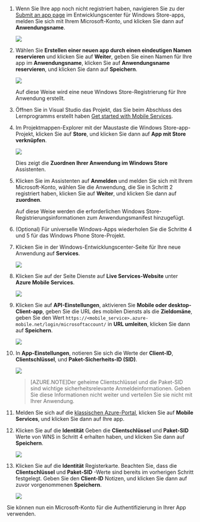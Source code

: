 
1. Wenn Sie Ihre app noch nicht registriert haben, navigieren Sie zu der [Submit an app page] im Entwicklungscenter für Windows Store-apps, melden Sie sich mit Ihrem Microsoft-Konto, und klicken Sie dann auf **Anwendungsname**.

    ![](./media/mobile-services-register-windows-store-app/mobile-services-submit-win8-app.png)

2. Wählen Sie **Erstellen einer neuen app durch einen eindeutigen Namen reservieren** und klicken Sie auf **Weiter**, geben Sie einen Namen für Ihre app im **Anwendungsname**, klicken Sie auf **Anwendungsname reservieren**, und klicken Sie dann auf **Speichern**.

    ![](./media/mobile-services-register-windows-store-app/mobile-services-win8-app-name.png)

    Auf diese Weise wird eine neue Windows Store-Registrierung für Ihre Anwendung erstellt.

3. Öffnen Sie in Visual Studio das Projekt, das Sie beim Abschluss des Lernprogramms erstellt haben [Get started with Mobile Services].

4. Im Projektmappen-Explorer mit der Maustaste die Windows Store-app-Projekt, klicken Sie auf **Store**, und klicken Sie dann auf **App mit Store verknüpfen**. 

    ![](./media/mobile-services-register-windows-store-app/mobile-services-store-association.png)

    Dies zeigt die **Zuordnen Ihrer Anwendung im Windows Store** Assistenten.

5. Klicken Sie im Assistenten auf **Anmelden** und melden Sie sich mit Ihrem Microsoft-Konto, wählen Sie die Anwendung, die Sie in Schritt 2 registriert haben, klicken Sie auf **Weiter**, und klicken Sie dann auf **zuordnen**.

    Auf diese Weise werden die erforderlichen Windows Store-Registrierungsinformationen zum Anwendungsmanifest hinzugefügt.   

6. (Optional) Für universelle Windows-Apps wiederholen Sie die Schritte 4 und 5 für das Windows Phone Store-Projekt. 

6. Klicken Sie in der Windows-Entwicklungscenter-Seite für Ihre neue Anwendung auf **Services**. 

    ![](./media/mobile-services-register-windows-store-app/mobile-services-win8-edit-app.png) 

7. Klicken Sie auf der Seite Dienste auf **Live Services-Website** unter **Azure Mobile Services**.

    ![](./media/mobile-services-register-windows-store-app/mobile-services-win8-edit2-app.png) 

8. Klicken Sie auf **API-Einstellungen**, aktivieren Sie **Mobile oder desktop-Client-app**, geben Sie die URL des mobilen Diensts als die **Zieldomäne**, geben Sie den Wert `https://<mobile_service>.azure-mobile.net/login/microsoftaccount/` in **URL umleiten**, klicken Sie dann auf **Speichern**.

    ![](./media/mobile-services-register-windows-store-app/mobile-services-win8-app-push-auth-2.png)

9. In **App-Einstellungen**, notieren Sie sich die Werte der **Client-ID**, **Clientschlüssel**, und **Paket-Sicherheits-ID (SID)**. 

    ![](./media/mobile-services-register-windows-store-app/mobile-services-win8-app-push-auth.png)

    >[AZURE.NOTE]Der geheime Clientschlüssel und die Paket-SID sind wichtige sicherheitsrelevante Anmeldeinformationen. Geben Sie diese Informationen nicht weiter und verteilen Sie sie nicht mit Ihrer Anwendung.

10. Melden Sie sich auf die [klassischen Azure-Portal](https://manage.windowsazure.com/), klicken Sie auf **Mobile Services**, und klicken Sie dann auf Ihre app.

11. Klicken Sie auf die **Identität** Geben die **Clientschlüssel** und **Paket-SID** Werte von WNS in Schritt 4 erhalten haben, und klicken Sie dann auf **Speichern**.

    ![](./media/mobile-services-register-windows-store-app/mobile-push-tab.png)

13. Klicken Sie auf die **Identität** Registerkarte. Beachten Sie, dass die **Clientschlüssel** und **Paket-SID** -Werte sind bereits im vorherigen Schritt festgelegt. Geben Sie den **Client-ID** Notizen, und klicken Sie dann auf zuvor vorgenommenen **Speichern**.

    ![](./media/mobile-services-register-windows-store-app/mobile-services-identity-tab.png)
 
Sie können nun ein Microsoft-Konto für die Authentifizierung in Ihrer App verwenden.  

<!-- Anchors. -->

<!-- Images. -->
 

<!-- URLs. -->
[Get started with Mobile Services]: /develop/mobile/tutorials/get-started/#create-new-service
[Submit an app page]: http://go.microsoft.com/fwlink/p/?LinkID=266582


